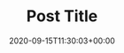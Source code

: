 ---
title: "Post Title"
date: 2020-09-15T11:30:03+00:00
# weight: 1
# aliases: ["/first"]
tags: ["first"]
showToc: true
TocOpen: false
draft: true
hidemeta: false
comments: false
description: "Desc Text."
canonicalURL: "https://gerosalorenzo.com/pagename"
disableHLJS: true # to disable highlightjs
disableShare: false
disableHLJS: false
hideSummary: false
searchHidden: true
ShowReadingTime: true
ShowBreadCrumbs: true
ShowPostNavLinks: true
ShowWordCount: true
ShowRssButtonInSectionTermList: true
UseHugoToc: true
cover:
    image: "<image path/url>" # image path/url
    alt: "<alt text>" # alt text
    caption: "<text>" # display caption under cover
    relative: false # when using page bundles set this to true
    hidden: true # only hide on current single page
editPost:
    URL: "https://github.com/gerolori/docu/tree/main/content/posts"
    Text: "Suggest Changes" # edit text
    appendFilePath: true # to append file path to Edit link
---